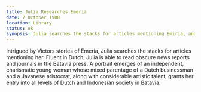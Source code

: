 ```yaml
---
title: Julia Researches Emeria
date: 7 October 1988
location: Library 
status: ok
synopsis: Julia searches the stacks for articles mentioning Emiria, and finds a portrait of an independent, charismatic young woman with access to all levels of Dutch and Indonesian society. 
---
```

Intrigued by Victors stories of Emeria, Julia searches the stacks for articles mentioning her. Fluent in Dutch, Julia is able to read obscure news reports and journals in the Batavia press. A portrait emerges of an independent, charismatic young  woman whose mixed parentage of a Dutch businessman and a Javanese aristocrat, along with considerable artistic talent, grants her entry into all levels of Dutch and Indonesian society in Batavia.